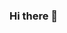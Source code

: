### Hi there 👋


<!--
## Aviyel Badges
<a href="https://aviyel.com/@siddharthaviyel" target="_blank" rel="noopener noreferrer"><img src="https://aviyel.com/assets/uploads/rewards/project_rewards/34/aviyel_aviyel_contrib/512/1.png" alt="drawing" width="200"/>
</br></br></br>
<img src="https://aviyel.com/assets/uploads/rewards/share/user/2202/54/share.png" alt="drawing" width="400"/></a>

<!--
**siddharth2798/siddharth2798** is a ✨ _special_ ✨ repository because its `README.md` (this file) appears on your GitHub profile.

Here are some ideas to get you started:

- 🔭 I’m currently working on ...
- 🌱 I’m currently learning ...
- 👯 I’m looking to collaborate on ...
- 🤔 I’m looking for help with ...
- 💬 Ask me about ...
- 📫 How to reach me: ...
- 😄 Pronouns: ...
- ⚡ Fun fact: ...
-->
